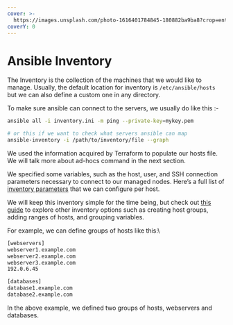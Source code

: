 ```yaml
---
cover: >-
  https://images.unsplash.com/photo-1616401784845-180882ba9ba8?crop=entropy&cs=srgb&fm=jpg&ixid=M3wxOTcwMjR8MHwxfHNlYXJjaHwxfHxpbnZlbnRvcnl8ZW58MHx8fHwxNzI5NDg2NDI5fDA&ixlib=rb-4.0.3&q=85
coverY: 0
---
```


# Ansible Inventory

The Inventory is the collection of the machines that we would like to manage. Usually, the default location for inventory is `/etc/ansible/hosts` but we can also define a custom one in any directory.&#x20;

To make sure ansible can connect to the servers, we usually do like this :-

```bash
ansible all -i inventory.ini -m ping --private-key=mykey.pem

# or this if we want to check what servers ansible can map
ansible-inventory -i /path/to/inventory/file --graph
```

We used the information acquired by Terraform to populate our hosts file. We will talk more about ad-hocs command in the next section.

We specified some variables, such as the host, user, and SSH connection parameters necessary to connect to our managed nodes. Here’s a full list of [inventory parameters](https://docs.ansible.com/ansible/latest/user\_guide/intro\_inventory.html#connecting-to-hosts-behavioral-inventory-parameters) that we can configure per host.

We will keep this inventory simple for the time being, but check out [this guide](https://docs.ansible.com/ansible/latest/user\_guide/intro\_inventory.html) to explore other inventory options such as creating host groups, adding ranges of hosts, and grouping variables.

For example, we can define groups of hosts like this:\


```bash
[webservers]
webserver1.example.com
webserver2.example.com
webserver3.example.com
192.0.6.45

[databases]
database1.example.com
database2.example.com
```

In the above example, we defined two groups of hosts, webservers and databases.
